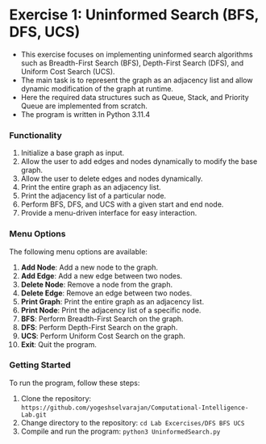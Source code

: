# Exercise 1: Uninformed Search (BFS, DFS, UCS)

- This exercise focuses on implementing uninformed search algorithms such as Breadth-First Search (BFS), Depth-First Search (DFS), and Uniform Cost Search (UCS). 
- The main task is to represent the graph as an adjacency list and allow dynamic modification of the graph at runtime. 
- Here the required data structures such as Queue, Stack, and Priority Queue are implemented from scratch. 
- The program is written in Python 3.11.4

### Functionality

1. Initialize a base graph as input.
2. Allow the user to add edges and nodes dynamically to modify the base graph.
3. Allow the user to delete edges and nodes dynamically.
4. Print the entire graph as an adjacency list.
5. Print the adjacency list of a particular node.
6. Perform BFS, DFS, and UCS with a given start and end node.
7. Provide a menu-driven interface for easy interaction.

### Menu Options

The following menu options are available:

1. **Add Node**: Add a new node to the graph.
2. **Add Edge**: Add a new edge between two nodes.
3. **Delete Node**: Remove a node from the graph.
4. **Delete Edge**: Remove an edge between two nodes.
5. **Print Graph**: Print the entire graph as an adjacency list.
6. **Print Node**: Print the adjacency list of a specific node.
7. **BFS**: Perform Breadth-First Search on the graph.
8. **DFS**: Perform Depth-First Search on the graph.
9. **UCS**: Perform Uniform Cost Search on the graph.
10. **Exit**: Quit the program.

### Getting Started

To run the program, follow these steps:

1. Clone the repository: `https://github.com/yogeshselvarajan/Computational-Intelligence-Lab.git`
2. Change directory to the repository: `cd Lab Excercises/DFS BFS UCS`
3. Compile and run the program: `python3 UninformedSearch.py` 